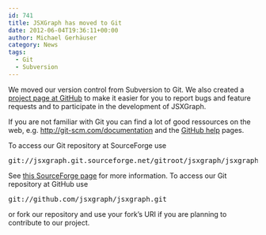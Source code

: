 ```yaml
---
id: 741
title: JSXGraph has moved to Git
date: 2012-06-04T19:36:11+00:00
author: Michael Gerhäuser
category: News
tags:
  - Git
  - Subversion
---
```

We moved our version control from Subversion to Git. We also created a [project page at GitHub](https://github.com/jsxgraph/jsxgraph) to make it easier for you to report bugs and feature requests and to participate in the development of JSXGraph.

If you are not familiar with Git you can find a lot of good ressources on the web, e.g. <http://git-scm.com/documentation> and the [GitHub help](http://help.github.com) pages.

To access our Git repository at SourceForge use 

<pre>git://jsxgraph.git.sourceforge.net/gitroot/jsxgraph/jsxgraph</pre>

See [this SourceForge page](http://sourceforge.net/scm/?type=git&group_id=238469) for more information. To access our Git repository at GitHub use 

<pre>git://github.com/jsxgraph/jsxgraph.git</pre>

or fork our repository and use your fork&#8217;s URI if you are planning to contribute to our project.